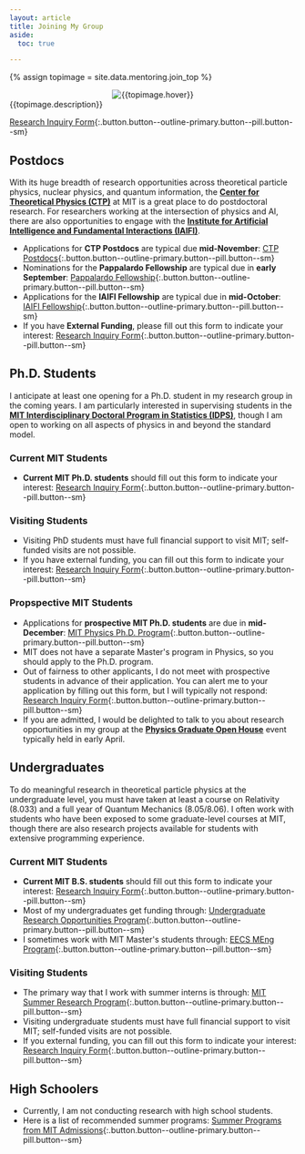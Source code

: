 ```yaml
---
layout: article
title: Joining My Group
aside:
  toc: true

---
```


{% assign topimage = site.data.mentoring.join_top %}
<center>
<img class="image-h image-h--xl rounded" src="{{topimage.image}}" title="{{topimage.hover}}"/>
</center>
{{topimage.description}} 

[Research Inquiry Form](https://forms.gle/dtDwGH8588dCHEfV8){:.button.button--outline-primary.button--pill.button--sm}

## Postdocs

With its huge breadth of research opportunities across theoretical particle physics, nuclear physics, and quantum information, the **[Center for Theoretical Physics (CTP)](http://ctp.mit.edu/)** at MIT is a great place to do postdoctoral research.  For researchers working at the intersection of physics and AI, there are also opportunities to engage with the **[Institute for Artificial Intelligence and Fundamental Interactions (IAIFI)]([http://iaifi.org/)**.

  * Applications for **CTP Postdocs** are typical due **mid-November**:  [CTP Postdocs](http://academicjobsonline.org/ajo/MIT/CTP/){:.button.button--outline-primary.button--pill.button--sm}
  * Nominations for the **Pappalardo Fellowship** are typical due in **early September**: [Pappalardo Fellowship](https://physics.mit.edu/research/pappalardo-fellowships-in-physics/){:.button.button--outline-primary.button--pill.button--sm}
  * Applications for the **IAIFI Fellowship** are typical due in **mid-October**:  [IAIFI Fellowship](https://iaifi.org/fellows.html){:.button.button--outline-primary.button--pill.button--sm}
  * If you have **External Funding**, please fill out this form to indicate your interest:  [Research Inquiry Form](https://forms.gle/dtDwGH8588dCHEfV8){:.button.button--outline-primary.button--pill.button--sm}

## Ph.D. Students

I anticipate at least one opening for a Ph.D. student in my research group in the coming years.  I am particularly interested in supervising students in the **[MIT Interdisciplinary Doctoral Program in Statistics (IDPS)](https://stat.mit.edu/academics/idps/idps-physics/)**, though I am open to working on all aspects of physics in and beyond the standard model. 

### Current MIT Students

  * **Current MIT Ph.D. students** should fill out this form to indicate your interest:  [Research Inquiry Form](https://forms.gle/dtDwGH8588dCHEfV8){:.button.button--outline-primary.button--pill.button--sm}
  
### Visiting Students

  * Visiting PhD students must have full financial support to visit MIT; self-funded visits are not possible.
  * If you have external funding, you can fill out this form to indicate your interest:  [Research Inquiry Form](https://forms.gle/dtDwGH8588dCHEfV8){:.button.button--outline-primary.button--pill.button--sm}

### Propspective MIT Students

  * Applications for **prospective MIT Ph.D. students** are due in **mid-December**: [MIT Physics Ph.D. Program](https://physics.mit.edu/academic-programs/graduate-students/graduate-admissions/){:.button.button--outline-primary.button--pill.button--sm}
  * MIT does not have a separate Master's program in Physics, so you should apply to the Ph.D. program.
  * Out of fairness to other applicants, I do not meet with prospective students in advance of their application.  You can alert me to your application by filling out this form, but I will typically not respond:  [Research Inquiry Form](https://forms.gle/dtDwGH8588dCHEfV8){:.button.button--outline-primary.button--pill.button--sm}
  * If you are admitted, I would be delighted to talk to you about research opportunities in my group at the **[Physics Graduate Open House](https://physics.mit.edu/openhouse/)** event typically held in early April.
  

## Undergraduates

To do meaningful research in theoretical particle physics at the undergraduate level, you must have taken at least a course on Relativity (8.033) and a full year of Quantum Mechanics (8.05/8.06).  I often work with students who have been exposed to some graduate-level courses at MIT, though there are also research projects available for students with extensive programming experience.

### Current MIT Students

  * **Current MIT B.S. students** should fill out this form to indicate your interest:  [Research Inquiry Form](https://forms.gle/dtDwGH8588dCHEfV8){:.button.button--outline-primary.button--pill.button--sm}
  * Most of my undergraduates get funding through: [Undergraduate Research Opportunities Program](http://web.mit.edu/UROP/){:.button.button--outline-primary.button--pill.button--sm}
  * I sometimes work with MIT Master's students through:  [EECS MEng Program](https://www.eecs.mit.edu/academics/undergraduate-programs/meng-program/){:.button.button--outline-primary.button--pill.button--sm}

### Visiting Students

  * The primary way that I work with summer interns is through: [MIT Summer Research Program](https://oge.mit.edu/graddiversity/msrp/){:.button.button--outline-primary.button--pill.button--sm}
  * Visiting undergraduate students must have full financial support to visit MIT; self-funded visits are not possible.
  * If you external funding, you can fill out this form to indicate your interest:  [Research Inquiry Form](https://forms.gle/dtDwGH8588dCHEfV8){:.button.button--outline-primary.button--pill.button--sm}

## High Schoolers

  * Currently, I am not conducting research with high school students.
  * Here is a list of recommended summer programs: [Summer Programs from MIT Admissions](https://mitadmissions.org/apply/prepare/summer/){:.button.button--outline-primary.button--pill.button--sm}
